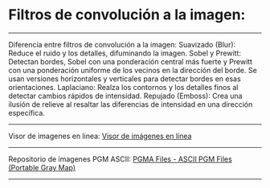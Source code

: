 # Filtros de convolución a la imagen:

---

Diferencia entre filtros de convolución a la imagen:
Suavizado (Blur): Reduce el ruido y los detalles, difuminando la imagen.
Sobel y Prewitt: Detectan bordes, Sobel con una ponderación central más fuerte y Prewitt con una ponderación uniforme de los vecinos en la dirección del borde. Se usan versiones horizontales y verticales para detectar bordes en esas orientaciones.
Laplaciano: Realza los contornos y los detalles finos al detectar cambios rápidos de intensidad.
Repujado (Emboss): Crea una ilusión de relieve al resaltar las diferencias de intensidad en una dirección específica.

---

Visor de imagenes en linea:
[Visor de imágenes en línea](https://omnifile.co/es/view/)

---

Repositorio de imagenes PGM ASCII:
[PGMA Files - ASCII PGM Files (Portable Gray Map)](https://people.sc.fsu.edu/~jburkardt/data/pgma/pgma.html)

---
